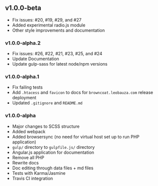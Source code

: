 ## v1.0.0-beta

- Fix issues: #20, #19, #29, and #27
- Added experimental radio.js module
- Other style improvements and documentation

### v1.0.0-alpha.2

- Fix issues: #26, #22, #21, #23, #25, and #24
- Update Documentation
- Update gulp-sass for latest node/npm versions

### v1.0.0-alpha.1

- Fix failing tests
- Add `.htacess` and `favicon` to docs for `browncoat.leobauza.com` release deployment
- Updated `.gitignore` and `README.md`

### v1.0.0-alpha

- Major changes to SCSS structure
- Added webpack
- Added browsersync (no need for virtual host set up to run PHP application)
- `gulp/` directory to `gulpfile.js/` directory
- Angular.js application for documentation
- Remove all PHP
- Rewrite docs
- Doc editing through data files + md files
- Tests with Karma/Jasmine
- Travis CI integration
